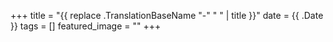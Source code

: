 +++
title =  "{{ replace .TranslationBaseName "-" " " | title }}"
date = {{ .Date }}
tags = []
featured_image = ""
+++
